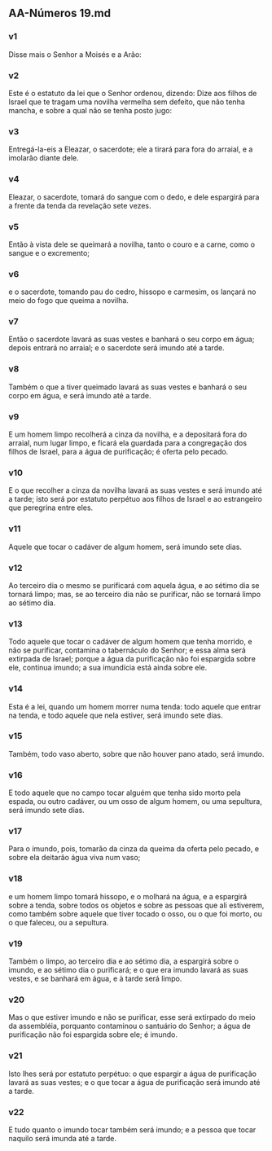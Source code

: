 ## AA-Números 19.md
### v1
 Disse mais o Senhor a Moisés e a Arão:
### v2
 Este é o estatuto da lei que o Senhor ordenou, dizendo: Dize aos filhos de Israel que te tragam uma novilha vermelha sem defeito, que não tenha mancha, e sobre a qual não se tenha posto jugo:
### v3
 Entregá-la-eis a Eleazar, o sacerdote; ele a tirará para fora do arraial, e a imolarão diante dele.
### v4
 Eleazar, o sacerdote, tomará do sangue com o dedo, e dele espargirá para a frente da tenda da revelação sete vezes.
### v5
 Então à vista dele se queimará a novilha, tanto o couro e a carne, como o sangue e o excremento;
### v6
 e o sacerdote, tomando pau do cedro, hissopo e carmesim, os lançará no meio do fogo que queima a novilha.
### v7
 Então o sacerdote lavará as suas vestes e banhará o seu corpo em água; depois entrará no arraial; e o sacerdote será imundo até a tarde.
### v8
 Também o que a tiver queimado lavará as suas vestes e banhará o seu corpo em água, e será imundo até a tarde.
### v9
 E um homem limpo recolherá a cinza da novilha, e a depositará fora do arraial, num lugar limpo, e ficará ela guardada para a congregação dos filhos de Israel, para a água de purificação; é oferta pelo pecado.
### v10
 E o que recolher a cinza da novilha lavará as suas vestes e será imundo até a tarde; isto será por estatuto perpétuo aos filhos de Israel e ao estrangeiro que peregrina entre eles.
### v11
 Aquele que tocar o cadáver de algum homem, será imundo sete dias.
### v12
 Ao terceiro dia o mesmo se purificará com aquela água, e ao sétimo dia se tornará limpo; mas, se ao terceiro dia não se purificar, não se tornará limpo ao sétimo dia.
### v13
 Todo aquele que tocar o cadáver de algum homem que tenha morrido, e não se purificar, contamina o tabernáculo do Senhor; e essa alma será extirpada de Israel; porque a água da purificação não foi espargida sobre ele, continua imundo; a sua imundícia está ainda sobre ele.
### v14
 Esta é a lei, quando um homem morrer numa tenda: todo aquele que entrar na tenda, e todo aquele que nela estiver, será imundo sete dias.
### v15
 Também, todo vaso aberto, sobre que não houver pano atado, será imundo.
### v16
 E todo aquele que no campo tocar alguém que tenha sido morto pela espada, ou outro cadáver, ou um osso de algum homem, ou uma sepultura, será imundo sete dias.
### v17
 Para o imundo, pois, tomarão da cinza da queima da oferta pelo pecado, e sobre ela deitarão água viva num vaso;
### v18
 e um homem limpo tomará hissopo, e o molhará na água, e a espargirá sobre a tenda, sobre todos os objetos e sobre as pessoas que ali estiverem, como também sobre aquele que tiver tocado o osso, ou o que foi morto, ou o que faleceu, ou a sepultura.
### v19
 Também o limpo, ao terceiro dia e ao sétimo dia, a espargirá sobre o imundo, e ao sétimo dia o purificará; e o que era imundo lavará as suas vestes, e se banhará em água, e à tarde será limpo.
### v20
 Mas o que estiver imundo e não se purificar, esse será extirpado do meio da assembléia, porquanto contaminou o santuário do Senhor; a água de purificação não foi espargida sobre ele; é imundo.
### v21
 Isto lhes será por estatuto perpétuo: o que espargir a água de purificação lavará as suas vestes; e o que tocar a água de purificação será imundo até a tarde.
### v22
 E tudo quanto o imundo tocar também será imundo; e a pessoa que tocar naquilo será imunda até a tarde.
